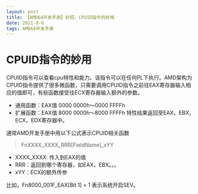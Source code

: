 ```yaml
---
layout: post
title: 【AMD64开发手册】妙招，CPUID指令的妙用
date: 2021-9-6 
tags: AMD64开发手册    
---
```



# CPUID指令的妙用
CPUID指令可以查看cpu特性和能力。该指令可以在任何PL下执行。AMD架构为CPUID指令提供了很多微函数，只需要调用CPUID指令之前往EAX寄存器输入相应的值即可，有些函数接受往ECX寄存器输入额外的参数。
- 通用函数：EAX值 0000 0000h～0000 FFFFh
- 扩展函数：EAX值 8000 0000h～8000 FFFFh
特性结果返回至EAX，EBX，ECX，EDX寄存器中。

通常AMD开发手册中用以下公式表示CPUID相关函数

> FnXXXX_XXXX_RRR[FieldName]_xYY

- XXXX_XXXX: 传入到EAX的值
- RRR：返回到哪个寄存器，如EAX，EBX。。。
- xYY：ECX的额外传参

比如，Fn8000_001F_EAX[Bit 1] = 1 表示系统开启SEV。